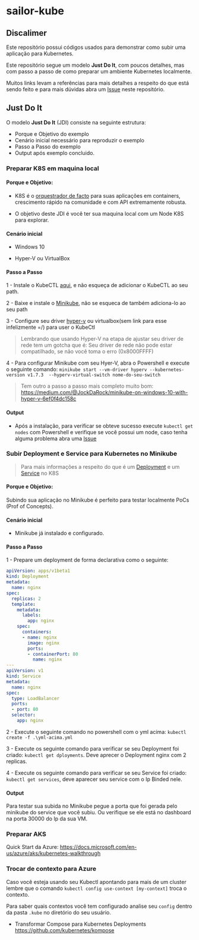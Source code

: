 # sailor-kube

## Discalimer

Este repositório possui códigos usados para demonstrar como subir uma aplicação para Kubernetes.

Este repositório segue um modelo **Just Do It**, com poucos detalhes, mas com passo a passo de como preparar um ambiente Kubernetes localmente.

Muitos links levam a referências para mais detalhes a respeito do que está sendo feito e para mais dúvidas abra um [Issue](https://github.com/Rafael-Miceli/sailor-kube/issues) neste repositório.

## Just Do It

O modelo **Just Do It** (JDI) consiste na seguinte estrutura:

- Porque e Objetivo do exemplo
- Cenário inicial necessário para reproduzir o exemplo
- Passo a Passo do exemplo
- Output após exemplo concluido.

### Preparar K8S em maquina local

#### Porque e Objetivo:

- K8S é o [orquestrador de facto](https://www.thoughtworks.com/radar/platforms/kubernetes) para suas aplicações em containers, crescimento rápido na comunidade e com API extremamente robusta.

- O objetivo deste JDI é você ter sua maquina local com um Node K8S para explorar.

#### Cenário inicial

- Windows 10

- Hyper-V ou VirtualBox

#### Passo a Passo

1 - Instale o KubeCTL [aqui](https://kubernetes.io/docs/tasks/tools/install-kubectl/), e não esqueça de adicionar o KubeCTL ao seu path.

2 - Baixe e instale o [Minikube](https://github.com/kubernetes/minikube), não se esqueca de também adiciona-lo ao seu path

3 - Configure seu driver [hyper-v](https://github.com/kubernetes/minikube/blob/master/docs/drivers.md#hyperv-driver) ou virtualbox(sem link para esse infelizmente =/) para user o KubeCtl

> Lembrando que usando Hyper-V na etapa de ajustar seu driver de rede tem um gotcha que é: Seu driver de rede não pode estar compatilhado, se não você toma o erro (0x8000FFFF)

4 - Para configurar Minikube com seu Hyer-V, abra o Powershell e execute o seguinte comando: `minikube start --vm-driver hyperv --kubernetes-version v1.7.3  --hyperv-virtual-switch nome-do-seu-switch`

> Tem outro a passo a passo mais completo muito bom: https://medium.com/@JockDaRock/minikube-on-windows-10-with-hyper-v-6ef0f4dc158c

#### Output

- Após a instalação, para verificar se obteve sucesso execute `kubectl get nodes` com Powershell e verifique se você possui um node, caso tenha alguma problema abra uma [Issue](https://github.com/Rafael-Miceli/sailor-kube/issues)

### Subir Deployment e Service para Kubernetes no Minikube

>Para mais informações a respeito do que é um [Deployment](https://kubernetes.io/docs/concepts/workloads/controllers/deployment/) e um [Service](https://kubernetes.io/docs/concepts/services-networking/service/) no K8S

#### Porque e Objetivo:

Subindo sua aplicação no Minikube é perfeito para testar localmente PoCs (Prof of Concepts).

#### Cenário inicial

- Minikube já instalado e configurado.

#### Passo a Passo

1 - Prepare um deployment de forma declarativa como o seguinte:

```yml
apiVersion: apps/v1beta1
kind: Deployment
metadata:
  name: nginx
spec:
  replicas: 2
  template:
    metadata:
      labels:
        app: nginx
    spec: 
      containers:
      - name: nginx
        image: nginx
        ports:
        - containerPort: 80
          name: nginx
---
apiVersion: v1
kind: Service
metadata:
  name: nginx
spec:
  type: LoadBalancer
  ports:
  - port: 80
  selector:
    app: nginx

```

2 - Execute o seguinte comando no powershell com o yml acima: `kubectl create -f .\yml-acima.yml`

3 - Execute os seguinte comando para verificar se seu Deployment foi criado: `kubectl get dployments`. Deve aprecer o Deployment nginx com 2 replicas.

4 - Execute os seguinte comando para verificar se seu Service foi criado: `kubectl get services`, deve aparecer seu service com o Ip Binded nele.


#### Output

Para testar sua subida no Minikube pegue a porta que foi gerada pelo minikube do service que você subiu. Ou verifique se ele está no dashboard na porta 30000 do Ip da sua VM.

### Preparar AKS

Quick Start da Azure: https://docs.microsoft.com/en-us/azure/aks/kubernetes-walkthrough

### Trocar de contexto para Azure

Caso você esteja usando seu Kubectl apontando para mais de um cluster lembre que o comando `kubectl config use-context [my-context]` troca o contexto.

Para saber quais contextos você tem configurado analise seu `config` dentro da pasta `.kube` no diretório do seu usuário.

- Transformar Compose para Kubernetes Deployments
https://github.com/kubernetes/kompose